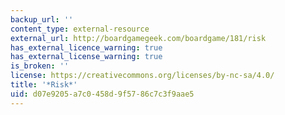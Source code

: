 ```yaml
---
backup_url: ''
content_type: external-resource
external_url: http://boardgamegeek.com/boardgame/181/risk
has_external_licence_warning: true
has_external_license_warning: true
is_broken: ''
license: https://creativecommons.org/licenses/by-nc-sa/4.0/
title: '*Risk*'
uid: d07e9205-a7c0-458d-9f57-86c7c3f9aae5
---
```

